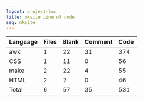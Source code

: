 ```yaml
---
layout: project-loc
title: mksite Line of code
ssg: mksite
---
```

<div class="table-responsive">
<table class="table">
<thead><tr>
<th>Language</th>
<th>Files</th>
<th>Blank</th>
<th>Comment</th>
<th>Code</th>
</tr></thead><tbody>
<tr><td>awk</td><td> 1</td><td> 22</td><td> 31</td><td> 374</td></tr>
<tr><td>CSS</td><td> 1</td><td> 11</td><td> 0</td><td> 56</td></tr>
<tr><td>make</td><td> 2</td><td> 22</td><td> 4</td><td> 55</td></tr>
<tr><td>HTML</td><td> 2</td><td> 2</td><td> 0</td><td> 46</td></tr>
<tr><td>Total</td><td>6</td><td>57</td><td>35</td><td>531</td></tr>
</tbody></table></div>
